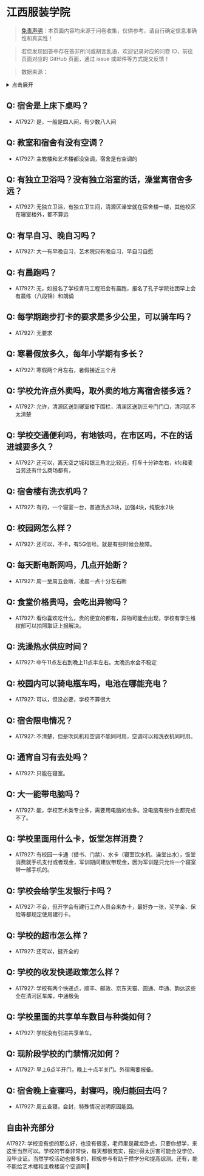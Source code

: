 # 江西服装学院

> [免责声明](https://colleges.chat/#_3)：本页面内容均来源于问卷收集，仅供参考，请自行确定信息准确性和真实性！

> 若您发现回答中存在答非所问或胡言乱语，欢迎记录对应的问卷 ID，前往页面对应的 GitHub 页面，通过 issue 或邮件等方式提交反馈！

> 数据来源：

<details><summary>点击展开</summary>
<ul>
<li>A17927: 匿名 (2023 年 06 月)</li>
</ul>
</details>

## Q: 宿舍是上床下桌吗？

- A17927: 是，一般是四人间，有少数八人间

## Q: 教室和宿舍有没有空调？

- A17927: 主教楼和艺术楼都没空调，宿舍是有空调的

## Q: 有独立卫浴吗？没有独立浴室的话，澡堂离宿舍多远？

- A17927: 无独立卫浴，有独立卫生间，清源区澡堂就在宿舍楼一楼，其他校区在寝室楼外，都不算远

## Q: 有早自习、晚自习吗？

- A17927: 大一有早晚自习，艺术院只有晚自习，早自习自愿

## Q: 有晨跑吗？

- A17927: 无，如报名了学校青马工程班会有晨跑，报名了孔子学院社团早上会有晨练（八段锦）和朗诵

## Q: 每学期跑步打卡的要求是多少公里，可以骑车吗？

- A17927: 无要求

## Q: 寒暑假放多久，每年小学期有多长？

- A17927: 寒假两个月左右，暑假接近三个月

## Q: 学校允许点外卖吗，取外卖的地方离宿舍楼多远？

- A17927: 允许，清源区送到寝室楼下围栏，清澜区送到三号门门口，清河区不太清楚

## Q: 学校交通便利吗，有地铁吗，在市区吗，不在的话进城要多久？

- A17927: 还可以，离天空之城和银三角北比较近，打车十分钟左右，kfc和麦当劳还有什么商场都有，

## Q: 宿舍楼有洗衣机吗？

- A17927: 有的，一个寝室一台，普通洗衣3块，加强4块，纯脱水2块

## Q: 校园网怎么样？

- A17927: 还可以，不卡，有5G信号。就是有些时候会故障。

## Q: 每天断电断网吗，几点开始断？

- A17927: 周一至周五会断，凌晨一点十分左右断

## Q: 食堂价格贵吗，会吃出异物吗？

- A17927: 看你喜欢吃什么，贵的便宜的都有，异物可能会出现，学校有学生维权部可以拍照取证上报解决。

## Q: 洗澡热水供应时间？

- A17927: 中午11点左右到晚上11点半左右。太晚热水会不稳定

## Q: 校园内可以骑电瓶车吗，电池在哪能充电？

- A17927: 可以，但没必要，学校不算很大

## Q: 宿舍限电情况？

- A17927: 不清楚，但是吹风机和空调不能同时用，空调可以和洗衣机同时用。

## Q: 通宵自习有去处吗？

- A17927: 只能在寝室。

## Q: 大一能带电脑吗？

- A17927: 能，学校艺术类专业多，需要用电脑的也多。没电脑有些作业都完成不了。

## Q: 学校里面用什么卡，饭堂怎样消费？

- A17927: 有校园一卡通（借书、门禁）、水卡（寝室饮水机、澡堂出水），饭堂消费就手机支付或者现金，军训期间建议带现金，因为军训是只允许一个寝室带一部手机的。

## Q: 学校会给学生发银行卡吗？

- A17927: 不会，但开学会有建行工作人员会来办卡，最好办一张，奖学金、保险等都规定使用建行卡。

## Q: 学校的超市怎么样？

- A17927: 还可以，挺齐全的

## Q: 学校的收发快递政策怎么样？

- A17927: 学校有两个快递点，顺丰、邮政、京东天猫、圆通、申通、韵达这些全在清河区车库，中通极兔

## Q: 学校里面的共享单车数目与种类如何？

- A17927: 学校没有引进共享单车。

## Q: 现阶段学校的门禁情况如何？

- A17927: 早上6点半开门，晚上十点半关门。外宿需要报备。

## Q: 宿舍晚上查寝吗，封寝吗，晚归能回去吗？

- A17927: 周五查寝，会封，特殊情况说明原因能回。

## 自由补充部分

A17927: 学校没有想的那么好，也没有很差，老师里是藏龙卧虎，只要你想学，来这里当然可以。学校的节奏非常快，每天都很充实，摆烂得太厉害可能会没学位、没毕业证。当然学校活动也很多的，积极参与有助于攒学分和提高综测。还有，能不能给艺术楼和主教楼装个空调啊🥲